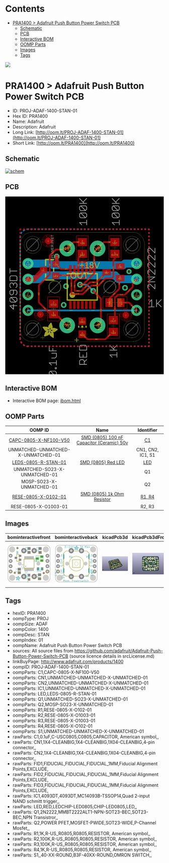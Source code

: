 



Contents
========

* [PRA1400 > Adafruit Push Button Power Switch PCB](#pra1400--adafruit-push-button-power-switch-pcb)
	* [Schematic](#schematic)
	* [PCB](#pcb)
	* [Interactive BOM](#interactive-bom)
	* [OOMP Parts](#oomp-parts)
	* [Images](#images)
	* [Tags](#tags)
  
![][im]
# PRA1400 > Adafruit Push Button Power Switch PCB

- ID: PROJ-ADAF-1400-STAN-01
- Hex ID: PRA1400
- Name: Adafruit
- Description: Adafruit
- Long Link: [http://oom.lt/PROJ-ADAF-1400-STAN-01](http://oom.lt/PROJ-ADAF-1400-STAN-01)
- Short Link: [http://oom.lt/PRA1400](http://oom.lt/PRA1400)

## Schematic
  
[![schem](eagleSchemImage.png)](eagleSchemImage.png)
## PCB
  
[![pcb](eagleImage.png)](eagleImage.png)
## Interactive BOM

- Interactive BOM page: [ibom.html](https://htmlpreview.github.io/?https://github.com/oomlout/oomlout_OOMP_projects/blob/main/PROJ-ADAF-1400-STAN-01/kicad/bom/ibom.html)

## OOMP Parts
  

|OOMP ID|Name|Identifier|
| :---: | :---: | :---: |
|[CAPC-0805-X-NF100-V50](https://github.com/oomlout/oomlout_OOMP_parts/tree/main/CAPC-0805-X-NF100-V50/)|[SMD (0805) 100 nF Capacitor (Ceramic) 50v](https://github.com/oomlout/oomlout_OOMP_parts/tree/main/CAPC-0805-X-NF100-V50/)|[C1](https://github.com/oomlout/oomlout_OOMP_parts/tree/main/CAPC-0805-X-NF100-V50/)|
|UNMATCHED-UNMATCHED-X-UNMATCHED-01||CN1, CN2, IC1, S1|
|[LEDS-0805-R-STAN-01](https://github.com/oomlout/oomlout_OOMP_parts/tree/main/LEDS-0805-R-STAN-01/)|[SMD (0805) Red LED](https://github.com/oomlout/oomlout_OOMP_parts/tree/main/LEDS-0805-R-STAN-01/)|[LED](https://github.com/oomlout/oomlout_OOMP_parts/tree/main/LEDS-0805-R-STAN-01/)|
|UNMATCHED-SO23-X-UNMATCHED-01||Q1|
|MOSP-SO23-X-UNMATCHED-01||Q2|
|[RESE-0805-X-O102-01](https://github.com/oomlout/oomlout_OOMP_parts/tree/main/RESE-0805-X-O102-01/)|[SMD (0805) 1k Ohm Resistor](https://github.com/oomlout/oomlout_OOMP_parts/tree/main/RESE-0805-X-O102-01/)|[R1, R4](https://github.com/oomlout/oomlout_OOMP_parts/tree/main/RESE-0805-X-O102-01/)|
|RESE-0805-X-O1003-01||R2, R3|

## Images
  
  

|bominteractivefront|bominteractiveback|kicadPcb3d|kicadPcb3dFront|kicadPcb3dBack|kicadSchem|eagleImage|eagleSchemImage|pcbdraw|pcbdrawback|
| :---: | :---: | :---: | :---: | :---: | :---: | :---: | :---: | :---: | :---: |
|[![bominteractivefront](bomFront_140.png)](bomFront.png)|[![bominteractiveback](bomBack_140.png)](bomBack.png)|[![kicadPcb3d](kicadPcb3d_140.png)](kicadPcb3d.png)|[![kicadPcb3dFront](kicadPcb3dFront_140.png)](kicadPcb3dFront.png)|[![kicadPcb3dBack](kicadPcb3dBack_140.png)](kicadPcb3dBack.png)|[![kicadSchem](kicadSchem_140.png)](kicadSchem.png)|[![eagleImage](eagleImage_140.png)](eagleImage.png)|[![eagleSchemImage](eagleSchemImage_140.png)](eagleSchemImage.png)|[![pcbdraw](pcbdraw_140.png)](pcbdraw.png)|[![pcbdrawback](pcbdrawBack_140.png)](pcbdrawBack.png)|

## Tags

- hexID: PRA1400
- oompType: PROJ
- oompSize: ADAF
- oompColor: 1400
- oompDesc: STAN
- oompIndex: 01
- oompName: Adafruit Push Button Power Switch PCB
- sources: All source files from https://github.com/adafruit/Adafruit-Push-Button-Power-Switch-PCB (source licence details in srcLicense.md)
- linkBuyPage: http://www.adafruit.com/products/1400
- oompID: PROJ-ADAF-1400-STAN-01
- oompParts: C1,CAPC-0805-X-NF100-V50
- oompParts: CN1,UNMATCHED-UNMATCHED-X-UNMATCHED-01
- oompParts: CN2,UNMATCHED-UNMATCHED-X-UNMATCHED-01
- oompParts: IC1,UNMATCHED-UNMATCHED-X-UNMATCHED-01
- oompParts: LED,LEDS-0805-R-STAN-01
- oompParts: Q1,UNMATCHED-SO23-X-UNMATCHED-01
- oompParts: Q2,MOSP-SO23-X-UNMATCHED-01
- oompParts: R1,RESE-0805-X-O102-01
- oompParts: R2,RESE-0805-X-O1003-01
- oompParts: R3,RESE-0805-X-O1003-01
- oompParts: R4,RESE-0805-X-O102-01
- oompParts: S1,UNMATCHED-UNMATCHED-X-UNMATCHED-01
- rawParts: C1,0.1uF,C-USC0805,C0805,CAPACITOR, American symbol,,
- rawParts: CN1,1X4-CLEANBIG,1X4-CLEANBIG,1X04-CLEANBIG,4-pin connector,,
- rawParts: CN2,1X4-CLEANBIG,1X4-CLEANBIG,1X04-CLEANBIG,4-pin connector,,
- rawParts: FID1,FIDUCIAL,FIDUCIAL,FIDUCIAL_1MM,Fiducial Alignment Points,EXCLUDE,
- rawParts: FID2,FIDUCIAL,FIDUCIAL,FIDUCIAL_1MM,Fiducial Alignment Points,EXCLUDE,
- rawParts: FID3,FIDUCIAL,FIDUCIAL,FIDUCIAL_1MM,Fiducial Alignment Points,EXCLUDE,
- rawParts: IC1,4093DT,4093DT,MC14093B-TSSOP14,Quad 2-input NAND schmitt trigger,,
- rawParts: LED,RED,LEDCHIP-LED0805,CHIP-LED0805,LED,,
- rawParts: Q1,2N2222,MMBT2222ALT1-NPN-SOT23-BEC,SOT23-BEC,NPN Transistror,,
- rawParts: Q2,POWER PFET,MOSFET-PWIDE,SOT23-WIDE,P-Channel Mosfet,,
- rawParts: R1,1K,R-US_R0805,R0805,RESISTOR, American symbol,,
- rawParts: R2,100K,R-US_R0805,R0805,RESISTOR, American symbol,,
- rawParts: R3,100K,R-US_R0805,R0805,RESISTOR, American symbol,,
- rawParts: R4,1K,R-US_R0805,R0805,RESISTOR, American symbol,,
- rawParts: S1,,40-XX-ROUND,B3F-40XX-ROUND,OMRON SWITCH,,



[im]: kicadPcb3d_450.png
